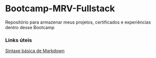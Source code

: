 # Bootcamp-MRV-Fullstack
Repositório para armazenar meus projetos, certificados e experiências dentro desse Bootcamp

### Links úteis

[Sintaxe básica de Markdown](https://www.markdownguide.org/basic-syntax/)
